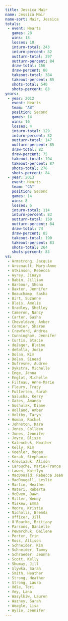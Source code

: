 ```yaml
---
title: Jessica Mair
name: Jessica Mair
name-sort: Mair, Jessica
totals:
 - event: Hearts
   games: 28
   wins: 18
   losses: 10
   inturn-total: 243
   inturn-percent: 82
   outturn-total: 297
   outturn-percent: 84
   draw-total: 156
   draw-percent: 80
   takeout-total: 384
   takeout-percent: 85
   shots-total: 540
   shots-percent: 83
years:
 - year: 2012
   event: Hearts
   team: "AB"
   position: Second
   games: 14
   wins: 10
   losses: 4
   inturn-total: 129
   inturn-percent: 82
   outturn-total: 147
   outturn-percent: 85
   draw-total: 82
   draw-percent: 75
   takeout-total: 194
   takeout-percent: 87
   shots-total: 276
   shots-percent: 84
 - year: 2013
   event: Hearts
   team: "CA"
   position: Second
   games: 14
   wins: 8
   losses: 6
   inturn-total: 114
   inturn-percent: 83
   outturn-total: 150
   outturn-percent: 84
   draw-total: 74
   draw-percent: 85
   takeout-total: 190
   takeout-percent: 83
   shots-total: 264
   shots-percent: 83
vs:
 - Armstrong, Jacquie
 - Arsenault, Mary-Anne
 - Atkinson, Rebecca
 - Ayrey, Jinaye
 - Babin, Jillian
 - Barbour, Shona
 - Baxter, Jennifer
 - Beauchamp, Sasha
 - Birt, Suzanne
 - Blais, Amelie
 - Bradley, Shelley
 - Cameron, Nancy
 - Carter, Sasha
 - Cheveldave, Amber
 - Cormier, Sharon
 - Crawford, Andrea
 - Cunningham, Jennifer
 - Curtis, Stacie
 - deJager, Blaine
 - deSolla, Jodie
 - Dolan, Kim
 - Dolan, Sinead
 - Dufresne, Audree
 - Dykstra, Michelle
 - Enge, Jenna
 - Englot, Michelle
 - Filteau, Anne-Marie
 - Fleury, Tracy
 - Fullerton, Sarah
 - Galusha, Kerry
 - Gates, Amanda
 - Gushulak, Diane
 - Holland, Amber
 - Holtby, Taryn
 - Homan, Rachel
 - Johnston, Kara
 - Jones, Colleen
 - Jones, Jennifer
 - Joyce, Blisse
 - Kalenchuk, Heather
 - Kelly, Kim
 - Koehler, Megan
 - Korab, Stephanie
 - Kreviazuk, Alison
 - Larouche, Marie-France
 - Lawes, Kaitlyn
 - MacDonald, Rebecca Jean
 - MacDougall, Leslie
 - Martin, Heather
 - Materi, Roberta
 - McEwen, Dawn
 - Miller, Wendy
 - Miskew, Emma
 - Moore, Kristie
 - Nicholls, Brenda
 - Officer, Jill
 - O'Rourke, Brittany
 - Parsons, Danielle
 - Pewarchuk, Dailene
 - Porter, Erin
 - Ross, Allison
 - Schneider, Kim
 - Schneider, Tammy
 - Schraeder, Jeanna
 - Scott, Kelly
 - Shumay, Jill
 - Slywka, Sarah
 - Smith, Heather
 - Strong, Heather
 - Strong, Laura
 - Udle, Teri
 - Vey, Lana
 - Wasylkiw, Lauren
 - Wazney, Sarah
 - Weagle, Lisa
 - Wylie, Jennifer
---
```


